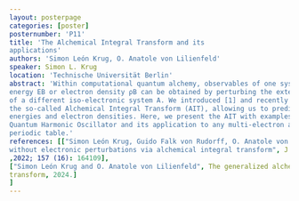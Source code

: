 ```yaml
---
layout: posterpage
categories: [poster]
posternumber: 'P11'
title: 'The Alchemical Integral Transform and its
applications'
authors: 'Simon León Krug, O. Anatole von Lilienfeld'
speaker: Simon L. Krug
location: 'Technische Universität Berlin'
abstract: 'Within computational quantum alchemy, observables of one system B, such as the
energy EB or electron density ρB can be obtained by perturbing the external potential
of a different iso-electronic system A. We introduced [1] and recently generalized [2]
the so-called Alchemical Integral Transform (AIT), allowing us to predict relative
energies and electron densities. Here, we present the AIT with examples like the
Quantum Harmonic Oscillator and its application to any multi-electron atom of the
periodic table.'
references: [["Simon León Krug, Guido Falk von Rudorff, O. Anatole von Lilienfeld; Relative energies
without electronic perturbations via alchemical integral transform", J. Chem. Phys. 28 October
,2022; 157 (16): 164109],
["Simon León Krug and O. Anatole von Lilienfeld", The generalized alchemical integral
transform, 2024.]
]
---
```

